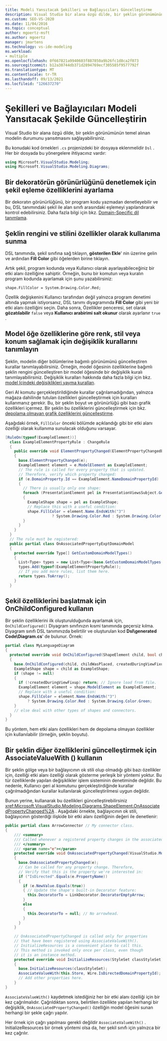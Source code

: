 ```yaml
---
title: Modeli Yansıtacak Şekilleri ve Bağlayıcıları Güncelleştirme
description: Visual Studio bir alana özgü dilde, bir şeklin görünümünün temel alınan modelin durumunu yansıttığından emin olun.
ms.custom: SEO-VS-2020
ms.date: 11/04/2016
ms.topic: conceptual
author: mgoertz-msft
ms.author: mgoertz
manager: jmartens
ms.technology: vs-ide-modeling
ms.workload:
- multiple
ms.openlocfilehash: 0f667821a9940603f887850a9b26fc1d8ca2f073
ms.sourcegitcommit: b12a38744db371d2894769ecf305585f9577792f
ms.translationtype: MT
ms.contentlocale: tr-TR
ms.lasthandoff: 09/13/2021
ms.locfileid: "126637270"
---
```

# <a name="update-shapes-and-connectors-to-reflect-the-model"></a>Şekilleri ve Bağlayıcıları Modeli Yansıtacak Şekilde Güncelleştirin

Visual Studio bir alana özgü dilde, bir şeklin görünümünün temel alınan modelin durumunu yansıtmasını sağlayabilirsiniz.

Bu konudaki kod örnekleri `.cs` projenizdeki bir dosyaya eklenmelidir `Dsl` . Her bir dosyada bu yönergelere ihtiyacınız vardır:

```csharp
using Microsoft.VisualStudio.Modeling;
using Microsoft.VisualStudio.Modeling.Diagrams;
```

## <a name="set-shape-map-properties-to-control-the-visibility-of-a-decorator"></a>Bir dekoratörün görünürlüğünü denetlemek için şekil eşleme özelliklerini ayarlama

Bir dekoratın görünürlüğünü, bir program kodu yazmadan denetleyebilir ve bu, DSL tanımındaki şekil ile alan sınıfı arasındaki eşlemeyi yapılandırarak kontrol edebilirsiniz. Daha fazla bilgi için bkz. [Domain-Specific dil tanımlama](../modeling/how-to-define-a-domain-specific-language.md).

## <a name="expose-the-color-and-style-of-a-shape-as-properties"></a>Şeklin rengini ve stilini özellikler olarak kullanıma sunma

DSL tanımında, şekil sınıfına sağ tıklayın, **gösterilen Ekle**' nin üzerine gelin ve ardından **Fill Color** gibi öğelerden birine tıklayın.

Artık şekil, program kodunda veya Kullanıcı olarak ayarlayabileceğiniz bir etki alanı özelliğine sahiptir. Örneğin, bunu bir komutun veya kuralın program kodunda ayarlamak için şunu yazabilirsiniz:

`shape.FillColor = System.Drawing.Color.Red;`

Özellik değişkenini Kullanıcı tarafından değil yalnızca program denetimi altında yapmak istiyorsanız, DSL tanımı diyagramında **Fill Color** gibi yeni bir etki alanı özelliğini seçin. Daha sonra, Özellikler penceresi, set olarak **gözatılabilir** `false` veya **Kullanıcı arabirimi salt okunur** olarak ayarlanır `true` .

## <a name="define-change-rules-to-make-color-style-or-location-depend-on-model-element-properties"></a>Model öğe özelliklerine göre renk, stil veya konum sağlamak için değişiklik kurallarını tanımlayın
 Şeklin, modelin diğer bölümlerine bağımlı görünümünü güncelleştiren kurallar tanımlayabilirsiniz. Örneğin, model öğesinin özelliklerine bağımlı şeklin rengini güncelleştiren bir model öğesinde bir değişiklik kuralı tanımlayabilirsiniz. Değişiklik kuralları hakkında daha fazla bilgi için bkz. [model Içindeki değişiklikleri yayma kuralları](../modeling/rules-propagate-changes-within-the-model.md).

 Geri Al komutu gerçekleştirildiğinde kurallar çağrılamadığından, yalnızca mağaza dahilinde tutulan özellikleri güncelleştirmek için kuralları kullanmanız gerekir. Bu, bir şeklin boyut ve görünürlüğü gibi bazı grafik özellikleri içermez. Bir şeklin bu özelliklerini güncelleştirmek için bkz. [depolama olmayan grafik özelliklerini güncelleştirme](#OnAssociatedProperty).

 Aşağıdaki örnek, `FillColor` önceki bölümde açıklandığı gibi bir etki alanı özelliği olarak kullanıma sunulacak olduğunu varsayar.

```csharp
[RuleOn(typeof(ExampleElement))]
  class ExampleElementPropertyRule : ChangeRule
  {
    public override void ElementPropertyChanged(ElementPropertyChangedEventArgs e)
    {
      base.ElementPropertyChanged(e);
      ExampleElement element = e.ModelElement as ExampleElement;
      // The rule is called for every property that is updated.
      // Therefore, verify which property changed:
      if (e.DomainProperty.Id == ExampleElement.NameDomainPropertyId)
      {
        // There is usually only one shape:
        foreach (PresentationElement pel in PresentationViewsSubject.GetPresentation(element))
        {
          ExampleShape shape = pel as ExampleShape;
          // Replace this with a useful condition:
          shape.FillColor = element.Name.EndsWith("3")
                     ? System.Drawing.Color.Red : System.Drawing.Color.Green;
        }
      }
    }
  }
  // The rule must be registered:
  public partial class OnAssociatedPropertyExptDomainModel
  {
    protected override Type[] GetCustomDomainModelTypes()
    {
      List<Type> types = new List<Type>(base.GetCustomDomainModelTypes());
      types.Add(typeof(ExampleElementPropertyRule));
      // If you add more rules, list them here.
      return types.ToArray();
    }
  }
```

## <a name="use-onchildconfigured-to-initialize-a-shapes-properties"></a>Şekil özelliklerini başlatmak için OnChildConfigured kullanın

Bir şeklin özelliklerini ilk oluşturulduğunda ayarlamak için, `OnChildConfigured()` Diyagram sınıfınızın kısmi tanımında geçersiz kılma. Diyagram sınıfı DSL tanımınızda belirtilir ve oluşturulan kod **Dsl\generated Code\Diagram.cs**' de bulunur. Örnek:

```csharp
partial class MyLanguageDiagram
{
  protected override void OnChildConfigured(ShapeElement child, bool childWasPlaced, bool createdDuringViewFixup)
  {
    base.OnChildConfigured(child, childWasPlaced, createdDuringViewFixup);
    ExampleShape shape = child as ExampleShape;
    if (shape != null)
    {
      if (!createdDuringViewFixup) return; // Ignore load from file.
      ExampleElement element = shape.ModelElement as ExampleElement;
      // Replace with a useful condition:
      shape.FillColor = element.Name.EndsWith("3")
          ? System.Drawing.Color.Red : System.Drawing.Color.Green;
    }
    // else deal with other types of shapes and connectors.
  }
}
```

Bu yöntem, hem etki alanı özellikleri hem de depolama olmayan özellikler için kullanılabilir (örneğin, şeklin boyutu).

## <a name="use-associatevaluewith-to-update-other-features-of-a-shape"></a><a name="OnAssociatedProperty"></a> Bir şeklin diğer özelliklerini güncelleştirmek için AssociateValueWith () kullanın

Bir şeklin gölge veya bir bağlayıcının ok stili olup olmadığı gibi bazı özellikler için, özelliği etki alanı özelliği olarak gösterme yerleşik bir yöntemi yoktur.  Bu tür özelliklerde yapılan değişiklikler işlem sisteminin denetiminde değildir. Bu nedenle, Kullanıcı geri al komutunu gerçekleştirdiğinde kurallar çağrılmadığından kurallar kullanılarak güncelleştirilmesi uygun değildir.

Bunun yerine, kullanarak bu özellikleri güncelleştirebilirsiniz <xref:Microsoft.VisualStudio.Modeling.Diagrams.ShapeElement.OnAssociatedPropertyChanged%2A> . Aşağıdaki örnekte, bağlayıcının ok stili, bağlayıcının gösterdiği ilişkide bir etki alanı özelliğinin değeri ile denetlenir:

```csharp
public partial class ArrowConnector // My connector class.
{
    /// <summary>
    /// Called whenever a registered property changes in the associated model element.
    /// </summary>
    /// <param name="e"></param>
    protected override void OnAssociatedPropertyChanged(VisualStudio.Modeling.Diagrams.PropertyChangedEventArgs e)
    {
      base.OnAssociatedPropertyChanged(e);
      // Can be called for any property change. Therefore,
      // Verify that this is the property we're interested in:
      if ("IsDirected".Equals(e.PropertyName))
      {
        if (e.NewValue.Equals(true))
        { // Update the shape's built-in Decorator feature:
          this.DecoratorTo = LinkDecorator.DecoratorEmptyArrow;
        }
        else
        {
          this.DecoratorTo = null; // No arrowhead.
        }
      }
    }

    // OnAssociatedPropertyChanged is called only for properties
    // that have been registered using AssociateValueWith().
    // InitializeResources is a convenient place to call this.
    // This method is invoked only once per class, even though
    // it is an instance method.
    protected override void InitializeResources(StyleSet classStyleSet)
    {
      base.InitializeResources(classStyleSet);
      AssociateValueWith(this.Store, Wire.IsDirectedDomainPropertyId);
      // Add other properties here.
    }
}
```

`AssociateValueWith()` kaydetmek istediğiniz her bir etki alanı özelliği için bir kez çağrılmalıdır. Çağrıldıktan sonra, belirtilen özellikte yapılan herhangi bir değişiklik, `OnAssociatedPropertyChanged()` özelliğin model öğesini sunan herhangi bir şekle çağrı yapılır.

Her örnek için çağrı yapılması gerekli değildir `AssociateValueWith()` . InitializeResources bir örnek yöntemi olsa da, her şekil sınıfı için yalnızca bir kez çağrılır.
